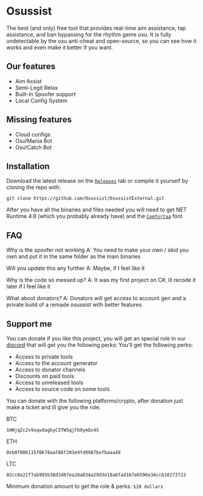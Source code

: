 # Osussist
The best (and only) free tool that provides real-time aim assistance, tap assistance, and ban bypassing for the rhythm game osu. It is fully undetectable by the osu anti-cheat and open-source, so you can see how it works and even make it better if you want.

## Our features
- Aim Assist
- Semi-Legit Relax
- Built-in Spoofer support
- Local Config System

## Missing features
- Cloud configs
- Osu!Mania Bot
- Osu!Catch Bot

## Installation
Download the latest release on the [`Releases`](https://github.com/Osussist/OsussistExternal/releases) tab or compile it yourself by cloning the repo with:
```
git clone https://github.com/Osussist/OsussistExternal.git
```
After you have all the binaries and files needed you will need to get NET Runtime 4.8 (which you probably already have) and the [`Comfortaa`](https://fonts.google.com/specimen/Comfortaa) font

## FAQ

Why is the spoofer not working
A: You need to make your own / skid you own and put it in the same folder as the main binaries

Will you update this any further
A: Maybe, if I feel like it

Why is the code so messed up?
A: It was my first project on C#, ill recode it later if I feel like it

What about donators?
A: Donators will get access to account gen and a private build of a remade osussist with better features

## Support me
You can donate if you like this project, you will get an special role in our [discord](https://discord.gg/PdeTUZ3M62) that will get you the following perks:
You'll get the following perks:

- Access to private tools
- Access to the account generator
- Access to donator channels
- Discounts on paid tools
- Access to unreleased tools
- Access to source code on some tools

You can donate with the following platforms/crypto, after donation just make a ticket and Ill give you the role.

BTC
```
1HNjqZc2v9xqudagkyC5TWSqjFb9ymQv4S
```
ETH
```
0xb0f006115f0678aa786f203e9fd9987befbaaa48
```
LTC
```
02cc0a21f7ab995b38d3d07ea28a834a29d3e18a6fad167e6596e34ccb10273723
```

Minimum donation amount to get the role & perks: `$10 dollars`
